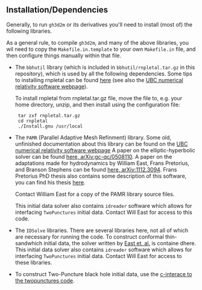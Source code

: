 ## Installation/Dependencies

Generally, to run `gh3d2m` or its derivatives you'll need to install
(most of) the following libraries.

As a general rule, to compile `gh3d2m`, and many of the above libraries,
you wil need to copy the `Makefile.in.template` to your
own `Makefile.in` file, and then configure things manually within that file.

+ The `bbhutil` library (which is included in `bbhutil/rnpletal.tar.gz` in this repository),
  which is used by all the following dependencies.
  Some tips to installing rnpletal can be found 
  [here](http://laplace.physics.ubc.ca/Doc/rnpletal/) (see also the
  [UBC numerical relativity software webpage](http://laplace.physics.ubc.ca/Group/Software.html)).
  
  To install rnpletal from rnpletal.tar.gz file, move the file to, e.g. your home
  directory, unzip, and then install using the configuration file:
  ```
   tar zxf rnpletal.tar.gz
   cd rnpletal
   ./Install.gnu /usr/local  
  ```
  
+ The `PAMR` (Parallel Adaptive Mesh Refinment) library.
  Some old, unfinished documentation about this library can be found on the
  [UBC numerical relativity software webpage](http://laplace.physics.ubc.ca/Group/Software.html)
  A paper on the elliptic-hyperbolic solver can be found 
  [here, arXiv:gc-qc/0508110](https://arxiv.org/abs/gr-qc/0508110).
  A paper on the adaptations made for hydrodynamics by William East, Frans Pretorius, and
  Branson Stephens can be found [here, arXiv:1112.3094](https://arxiv.org/abs/1112.3094).
  Frans Pretorius PhD thesis also contains some description of this software, you can find
  his thesis [here](http://laplace.physics.ubc.ca/People/matt/Doc/Theses/). 

  Contact William East for a copy of the PAMR library source files. 

  This initial data solver also contains `idreader` software which allows for interfacing
  `TwoPunctures` initial data.
  Contact Will East for access to this code.

+ The `IDSolve` libraries. There are several libraries here, not all of which are
  necessary for running the code.
  To construct conformal thin-sandwhich initial
  data, the solver written by 
  [East et. al.](https://arxiv.org/abs/1208.3473) is containe dhere.
  This initial data solver also contains `idreader` software which allows for interfacing
  `TwoPunctures` initial data.
  Contact Will East for access to these libraries.

+ To construct Two-Puncture black hole initial data, use the 
  [c-interace to the twopunctures code](https://github.com/JLRipley314/Standalone-TwoPunctures-C-Cpp).
